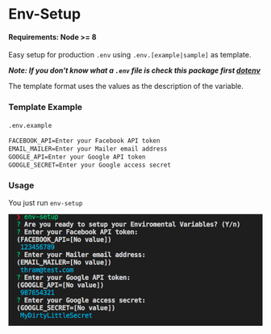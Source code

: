 # Env-Setup

#### Requirements: Node >= 8

Easy setup for production `.env` using `.env.[example|sample]` as template.

***Note: If you don't know what a `.env` file is check this package first [dotenv](https://www.npmjs.com/package/dotenv)***

The template format uses the values as the description of the variable.

### Template Example

`.env.example`

```
FACEBOOK_API=Enter your Facebook API token
EMAIL_MAILER=Enter your Mailer email address
GOOGLE_API=Enter your Google API token
GOOGLE_SECRET=Enter your Google access secret
```

### Usage

You just run `env-setup`

![Screenshot](env-setup-screenshot.png)
